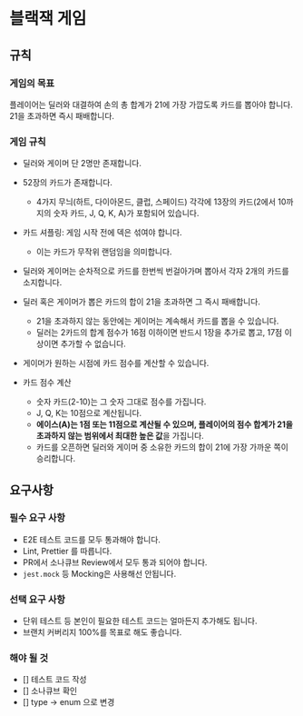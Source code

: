 # 블랙잭 게임

## 규칙

### 게임의 목표  

플레이어는 딜러와 대결하여 손의 총 합계가 21에 가장 가깝도록 카드를 뽑아야 합니다.  
21을 초과하면 즉시 패배합니다.

### 게임 규칙

- 딜러와 게이머 단 2명만 존재합니다.
- 52장의 카드가 존재합니다. 
  - 4가지 무늬(하트, 다이아몬드, 클럽, 스페이드) 각각에 13장의 카드(2에서 10까지의 숫자 카드, J, Q, K, A)가 포함되어 있습니다.
- 카드 셔플링: 게임 시작 전에 덱은 섞여야 합니다. 
  - 이는 카드가 무작위 랜덤임을 의미합니다.

- 딜러와 게이머는 순차적으로 카드를 한번씩 번걸아가며 뽑아서 각자 2개의 카드를 소지합니다.

- 딜러 혹은 게이머가 뽑은 카드의 합이 21을 초과하면 그 즉시 패배합니다.
  - 21을 초과하지 않는 동안에는 게이머는 계속해서 카드를 뽑을 수 있습니다.
  - 딜러는 2카드의 합계 점수가 16점 이하이면 반드시 1장을 추가로 뽑고, 17점 이상이면 추가할 수 없습니다.
- 게이머가 원하는 시점에 카드 점수를 계산할 수 있습니다.
- 카드 점수 계산
  - 숫자 카드(2-10)는 그 숫자 그대로 점수를 가집니다. 
  - J, Q, K는 10점으로 계산됩니다. 
  - **에이스(A)는 1점 또는 11점으로 계산될 수 있으며, 플레이어의 점수 합계가 21을 초과하지 않는 범위에서 최대한 높은 값**을 가집니다.
  - 카드를 오픈하면 딜러와 게이머 중 소유한 카드의 합이 21에 가장 가까운 쪽이 승리합니다.
 
## 요구사항

### 필수 요구 사항

- E2E 테스트 코드를 모두 통과해야 합니다.
- Lint, Prettier 를 따릅니다.
- PR에서 소나큐브 Review에서 모두 통과 되어야 합니다.
- `jest.mock` 등 Mocking은 사용해선 안됩니다.

### 선택 요구 사항

- 단위 테스트 등 본인이 필요한 테스트 코드는 얼마든지 추가해도 됩니다.
- 브랜치 커버리지 100%를 목표로 해도 좋습니다.

### 해야 될 것

- [] 테스트 코드 작성
- [] 소나큐브 확인
- [] type -> enum 으로 변경